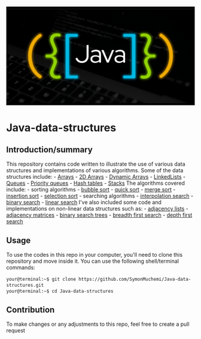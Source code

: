 ![](ST-java1_2x.png)
# Java-data-structures
## Introduction/summary
This repository contains code written to illustrate the use of various data structures and implementations of various algorithms.
Some of the data structures include:
    - [Arrays](src/com/symon/arrays)
    - [2D Arrays](src/com/symon/arrays)
    - [Dynamic Arrays](src/com/symon/arrays)
    - [LinkedLists](src/com/symon/generalDataStructures/Working_with_linkedLIsts.java)
    - [Queues](src/com/symon/generalDataStructures/workingWithQueues.java)
    - [Priority queues](src/com/symon/generalDataStructures/priorityQueues.java)
    - [Hash tables](src/com/symon/generalDataStructures/WorkingWithHashTables.java)
    - [Stacks](src/com/symon/generalDataStructures/workingWithStacks.java)
The algorithms covered include:
    - sorting algorithms
        - [bubble sort](src/com/symon/sorting/BubbleSort.java)
        - [quick sort](src/com/symon/sorting/Quicksort.java)
        - [merge sort](src/com/symon/sorting/MergeSort.java)
        - [insertion sort](src/com/symon/sorting/InsertionSort.java)
        - [selection sort](src/com/symon/sorting/SelectionSort.java)
    - searching algorithms
        - [interpolation search](src/com/symon/searches/InterpolationSearch.java)
        - [binary search](src/com/symon/searches/BinarySearch.java)
        - [linear search](src/com/symon/searches/LinearSearch.java)
I've also included some code and implementations on non-linear data structures such as:
    - [adjacency lists](src/com/symon/adjacencyList)
    - [adjacency matrices](src/com/symon/adjacencyMatrix)
    - [binary search trees](src/com/symon/binarySearchTrees)
    - [breadth first search](src/com/symon/breadthFirstSearch)
    - [depth first search](src/com/symon/adjacencyMatrix)
## Usage
To use the codes in this repo in your computer, you'll need to clone this repository and move inside it.
You can use the following shell/terminal commands:
```shell
your@terminal:~$ git clone https://github.com/SymonMuchemi/Java-data-structures.git
your@terminal:~$ cd Java-data-structures
```
## Contribution
To make changes or any adjustments to this repo, feel free to create a pull request